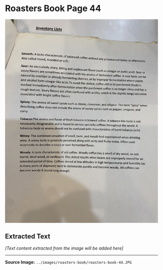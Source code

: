 # Roasters Book Page 44

![Roasters Book Page 44](../images/roasters-book/roasters-book-44.JPG)

## Extracted Text

*[Text content extracted from the image will be added here]*

---

**Source Image:** `../images/roasters-book/roasters-book-44.JPG`
